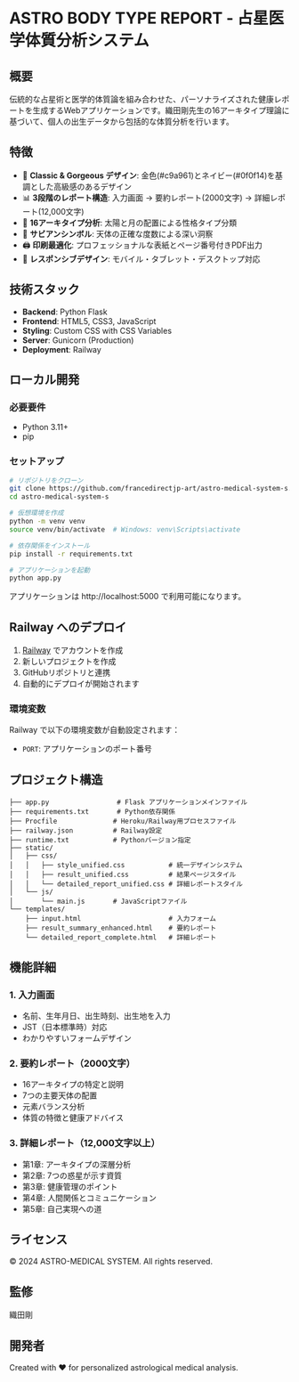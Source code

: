 # ASTRO BODY TYPE REPORT - 占星医学体質分析システム

## 概要
伝統的な占星術と医学的体質論を組み合わせた、パーソナライズされた健康レポートを生成するWebアプリケーションです。織田剛先生の16アーキタイプ理論に基づいて、個人の出生データから包括的な体質分析を行います。

## 特徴
- 🌟 **Classic & Gorgeous デザイン**: 金色(#c9a961)とネイビー(#0f0f14)を基調とした高級感のあるデザイン
- 📊 **3段階のレポート構造**: 入力画面 → 要約レポート(2000文字) → 詳細レポート(12,000文字)
- 🎯 **16アーキタイプ分析**: 太陽と月の配置による性格タイプ分類
- 🔮 **サビアンシンボル**: 天体の正確な度数による深い洞察
- 🖨️ **印刷最適化**: プロフェッショナルな表紙とページ番号付きPDF出力
- 📱 **レスポンシブデザイン**: モバイル・タブレット・デスクトップ対応

## 技術スタック
- **Backend**: Python Flask
- **Frontend**: HTML5, CSS3, JavaScript
- **Styling**: Custom CSS with CSS Variables
- **Server**: Gunicorn (Production)
- **Deployment**: Railway

## ローカル開発

### 必要要件
- Python 3.11+
- pip

### セットアップ
```bash
# リポジトリをクローン
git clone https://github.com/francedirectjp-art/astro-medical-system-s.git
cd astro-medical-system-s

# 仮想環境を作成
python -m venv venv
source venv/bin/activate  # Windows: venv\Scripts\activate

# 依存関係をインストール
pip install -r requirements.txt

# アプリケーションを起動
python app.py
```

アプリケーションは http://localhost:5000 で利用可能になります。

## Railway へのデプロイ

1. [Railway](https://railway.app/) でアカウントを作成
2. 新しいプロジェクトを作成
3. GitHubリポジトリと連携
4. 自動的にデプロイが開始されます

### 環境変数
Railway で以下の環境変数が自動設定されます：
- `PORT`: アプリケーションのポート番号

## プロジェクト構造
```
├── app.py                 # Flask アプリケーションメインファイル
├── requirements.txt       # Python依存関係
├── Procfile              # Heroku/Railway用プロセスファイル
├── railway.json          # Railway設定
├── runtime.txt           # Pythonバージョン指定
├── static/
│   ├── css/
│   │   ├── style_unified.css           # 統一デザインシステム
│   │   ├── result_unified.css          # 結果ページスタイル
│   │   └── detailed_report_unified.css # 詳細レポートスタイル
│   └── js/
│       └── main.js       # JavaScriptファイル
└── templates/
    ├── input.html                      # 入力フォーム
    ├── result_summary_enhanced.html    # 要約レポート
    └── detailed_report_complete.html   # 詳細レポート
```

## 機能詳細

### 1. 入力画面
- 名前、生年月日、出生時刻、出生地を入力
- JST（日本標準時）対応
- わかりやすいフォームデザイン

### 2. 要約レポート（2000文字）
- 16アーキタイプの特定と説明
- 7つの主要天体の配置
- 元素バランス分析
- 体質の特徴と健康アドバイス

### 3. 詳細レポート（12,000文字以上）
- 第1章: アーキタイプの深層分析
- 第2章: 7つの惑星が示す資質
- 第3章: 健康管理のポイント
- 第4章: 人間関係とコミュニケーション
- 第5章: 自己実現への道

## ライセンス
© 2024 ASTRO-MEDICAL SYSTEM. All rights reserved.

## 監修
織田剛

## 開発者
Created with ❤️ for personalized astrological medical analysis.